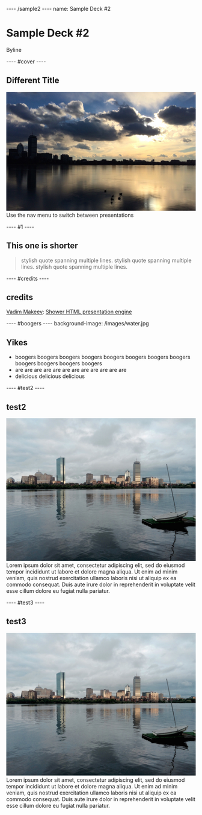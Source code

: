 ---- /sample2 ----
name: Sample Deck #2

# Sample Deck #2
Byline


---- #cover ----

## Different Title
![](/images/ice.jpg)
Use the nav menu to switch between presentations


---- #1 ----

## This one is shorter

> stylish quote spanning multiple lines. stylish quote spanning multiple lines. stylish quote spanning multiple lines.



---- #credits ----

## credits
[Vadim Makeev](https://github.com/pepelsbey):
[Shower HTML presentation engine ](https://github.com/shower/shower)


----  #boogers ----
background-image: /images/water.jpg

## Yikes
- boogers boogers boogers boogers boogers boogers boogers boogers boogers boogers boogers boogers
- are are are are are are are are are are are are
- delicious delicious delicious



---- #test2 ----

## test2
![](/images/water.jpg "width=350 align=right") Lorem ipsum dolor sit amet, consectetur adipiscing elit, sed do eiusmod tempor incididunt ut labore et dolore magna aliqua. Ut enim ad minim veniam, quis nostrud exercitation ullamco laboris nisi ut aliquip ex ea commodo consequat. Duis aute irure dolor in reprehenderit in voluptate velit esse cillum dolore eu fugiat nulla pariatur.


---- #test3 ----

## test3
![](/images/water.jpg "width=350 align=left") Lorem ipsum dolor sit amet, consectetur adipiscing elit, sed do eiusmod tempor incididunt ut labore et dolore magna aliqua. Ut enim ad minim veniam, quis nostrud exercitation ullamco laboris nisi ut aliquip ex ea commodo consequat. Duis aute irure dolor in reprehenderit in voluptate velit esse cillum dolore eu fugiat nulla pariatur.
